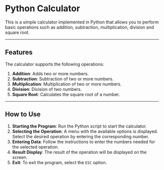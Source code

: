 # Python Calculator

This is a simple calculator implemented in Python that allows you to perform basic operations such as addition, subtraction, multiplication, division and square root.

---

## Features

The calculator supports the following operations:

1. **Addition**: Adds two or more numbers.
2. **Subtraction**: Subtraction of two or more numbers.
3. **Multiplication**: Multiplication of two or more numbers.
4. **Division**: Division of two numbers.
5. **Square Root**: Calculates the square root of a number.

---

## How to Use

1. **Starting the Program**: Run the Python script to start the calculator.
2. **Selecting the Operation**: A menu with the available options is displayed. Select the desired operation by entering the corresponding number.
3. **Entering Data**: Follow the instructions to enter the numbers needed for the selected operation.
4. **Result Display**: The result of the operation will be displayed on the screen.
5. **Exit**: To exit the program, select the `ESC` option.